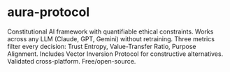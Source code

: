 # aura-protocol
Constitutional AI framework with quantifiable ethical constraints. Works across any LLM (Claude, GPT, Gemini) without retraining. Three metrics filter every decision: Trust Entropy, Value-Transfer Ratio, Purpose Alignment. Includes Vector Inversion Protocol for constructive alternatives. Validated cross-platform. Free/open-source.
